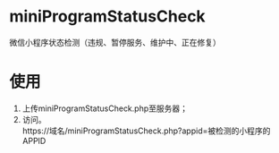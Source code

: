 # miniProgramStatusCheck
微信小程序状态检测（违规、暂停服务、维护中、正在修复）

# 使用
1. 上传miniProgramStatusCheck.php至服务器；<br/>
2. 访问。<br/>
https://域名/miniProgramStatusCheck.php?appid=被检测的小程序的APPID
